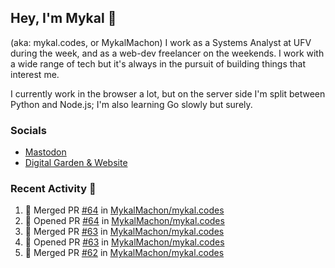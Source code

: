 ## Hey, I'm Mykal 👋 
(aka: mykal.codes, or MykalMachon) I work as a Systems Analyst at UFV during the week, and as a web-dev freelancer on the weekends. I work with a wide range of tech but it's always in the pursuit of building things that interest me. 

I currently work in the browser a lot, but on the server side I'm split between Python and Node.js; I'm also learning Go slowly but surely.

### Socials 
- <a rel="me" href="https://indieweb.social/@mykalmachon">Mastodon</a>
- <a rel="me" href="https://mykal.codes/">Digital Garden & Website</a>

### Recent Activity 🚀

<!--START_SECTION:activity-->
1. 🎉 Merged PR [#64](https://github.com/MykalMachon/mykal.codes/pull/64) in [MykalMachon/mykal.codes](https://github.com/MykalMachon/mykal.codes)
2. 💪 Opened PR [#64](https://github.com/MykalMachon/mykal.codes/pull/64) in [MykalMachon/mykal.codes](https://github.com/MykalMachon/mykal.codes)
3. 🎉 Merged PR [#63](https://github.com/MykalMachon/mykal.codes/pull/63) in [MykalMachon/mykal.codes](https://github.com/MykalMachon/mykal.codes)
4. 💪 Opened PR [#63](https://github.com/MykalMachon/mykal.codes/pull/63) in [MykalMachon/mykal.codes](https://github.com/MykalMachon/mykal.codes)
5. 🎉 Merged PR [#62](https://github.com/MykalMachon/mykal.codes/pull/62) in [MykalMachon/mykal.codes](https://github.com/MykalMachon/mykal.codes)
<!--END_SECTION:activity-->
